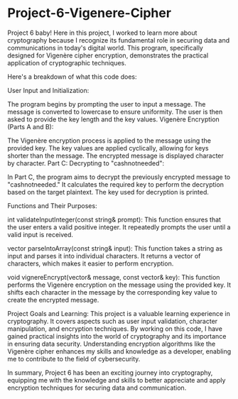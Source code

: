 # Project-6-Vigenere-Cipher
Project 6 baby! Here in this project, I worked to learn more about cryptography because I recognize its fundamental role in securing data and communications in today's digital world. This program, specifically designed for Vigenère cipher encryption, demonstrates the practical application of cryptographic techniques.

Here's a breakdown of what this code does:

User Input and Initialization:

The program begins by prompting the user to input a message.
The message is converted to lowercase to ensure uniformity.
The user is then asked to provide the key length and the key values.
Vigenère Encryption (Parts A and B):

The Vigenère encryption process is applied to the message using the provided key. The key values are applied cyclically, allowing for keys shorter than the message.
The encrypted message is displayed character by character.
Part C: Decrypting to "cashnotneeded":

In Part C, the program aims to decrypt the previously encrypted message to "cashnotneeded."
It calculates the required key to perform the decryption based on the target plaintext.
The key used for decryption is printed.

Functions and Their Purposes:

int validateInputInteger(const string& prompt): This function ensures that the user enters a valid positive integer. It repeatedly prompts the user until a valid input is received.

vector<char> parseIntoArray(const string& input): This function takes a string as input and parses it into individual characters. It returns a vector of characters, which makes it easier to perform encryption.

void vignereEncrypt(vector<char>& message, const vector<int>& key): This function performs the Vigenère encryption on the message using the provided key. It shifts each character in the message by the corresponding key value to create the encrypted message.

Project Goals and Learning:
This project is a valuable learning experience in cryptography. It covers aspects such as user input validation, character manipulation, and encryption techniques. By working on this code, I have gained practical insights into the world of cryptography and its importance in ensuring data security. Understanding encryption algorithms like the Vigenère cipher enhances my skills and knowledge as a developer, enabling me to contribute to the field of cybersecurity.

In summary, Project 6 has been an exciting journey into cryptography, equipping me with the knowledge and skills to better appreciate and apply encryption techniques for securing data and communication.
